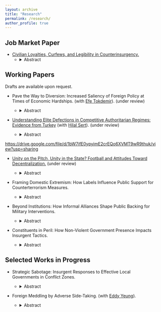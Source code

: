 ```yaml
---
layout: archive
title: "Research"
permalink: /research/
author_profile: true
---
```


## Job Market Paper

- [Civilian Loyalties, Curfews, and Legibility in Counterinsurgency.](https://drive.google.com/file/d/1ybsOC6TWE21-4lWT-yk7-_Lmt2tx0Cia/view?usp=sharing)
  -   <details>

        <summary>Abstract</summary>
        States often implement population control measures to combat insurgencies, but how do they decide where to impose such measures, and how do these policies reshape counterinsurgency dynamics? This study examines curfews—ostensibly nonviolent yet indiscriminate restrictions on civilian movement—as a tool to enhance state legibility and information flows. While curfews improve government oversight, they also disrupt civilian life, creating a tradeoff between security and public backlash. Using Turkey’s counterinsurgency campaign against the Kurdish insurgency as a case study, I find that curfews trigger civilian displacement, which mitigates the state’s information problem by altering the demographic composition of conflict zones. This facilitates intensified military operations in depopulated urban areas. Additionally, I show that curfew deployment is shaped by civilian loyalties: the government imposes more curfews in insurgent-dominated districts and fewer in competitive and government-dominated districts. These findings contribute to broader debates on state control, legibility, and the strategic use of repression in counterinsurgency campaigns.


## Working Papers

Drafts are available upon request.

- Pave the Way to Diversion: Increased Saliency of Foreign Policy at Times of Economic Hardships. (with [Efe Tokdemir](https://www.efetokdemir.com/)). (under review)
  -   <details>

        <summary>Abstract</summary>
        Most research on the diversionary use of force focuses on timing of conflict initiation and target selection, often treating the public as passive observers of the process. This research note challenges this assumption by examining how leaders try to configure most-needed public attention before resorting to use of force for diversionary purposes. We contend that economic downturns that trigger leaders' diversionary attempts  require them first to boost salience of foreign policy issues in the eyes of the public. We measure foreign policy salience in U.S. presidential speeches from 1945 to 2019 using a large language model (LLM), and examine its mediating role between economic conditions and aggression in international politics. Moreover, rather than using quarterly or yearly data, we utilize monthly-level data for economic indicators as well as political outcomes to acquire a finer-grained view of causal story. The results are in line with our theoretical expectation, while not supporting existing accounts of diversionary theory: we do not find a direct effect of inflation on use of force abroad; whereas, inflation is positively associated with increased levels of foreign policy salience in presidential speeches, which in turn increases the likelihood of use of force. Our findings suggest that leaders first elevate foreign policy issues rhetorically before resorting to force; and hence, it can be a signal for upcoming aggression abroad. These findings highlight the importance of public priming in the diversionary use of force, and offer a new perspective on the role of presidential rhetoric.

- [Understanding Elite Defections in Competitive Authoritarian Regimes: Evidence from Turkey](https://drive.google.com/file/d/1BwwpH8HmoM7ruhL54p98zYEJeXVUER0u/view?usp=sharing) (with [Hilal Sert](https://serthilal.github.io/)). (under review)
  -   <details>

        <summary>Abstract</summary>
        What role can voters play in reversing democratic backsliding? We examine an overlooked channel: credible signals of voter discontent can drive defections from ruling party elites. When voters punish undemocratic behavior, ruling elites may interpret these signals as dissatisfaction and defect to challenge the regime. Using survival analysis with an original dataset on ruling party candidates in Turkey’s legislative elections, we find that backlash against the ruling party, especially after attempts to overturn the 2019 Istanbul mayoral election, increased elite defections. Notably, elites with minimal ties to the party’s structure or those with significant public popularity—such as former ministers—were more likely to leave, leveraging their reputations to align with opposition ranks. Our findings suggest that voter signals can weaken ruling parties internally, creating opportunities for opposition to challenge authoritarian tendencies. This highlights the importance of medium-stakes elections as platforms for voters to signal discontent and influence regime dynamics.

https://drive.google.com/file/d/1bW7ifE0ypyimE2crEQo6XVMT9wR9thuk/view?usp=sharing

- [Unity on the Pitch, Unity in the State? Football and Attitudes Toward Decentralization.](https://drive.google.com/file/d/1bW7ifE0ypyimE2crEQo6XVMT9wR9thuk/view?usp=sharing) (under review)
  -   <details>

        <summary>Abstract</summary>
        How do major national rituals such as international football matches affect political attitudes on territorial organization? This paper investigates whether exposure to Spanish national team matches influences individual preferences over decentralization and national identification. Leveraging the timing of football matches and a rich panel dataset of political attitudes in Spain, I employ a quasi-experimental design that relies on the as-if random timing of matches relative to the survey fieldwork. I find that exposure to a national match significantly increases identification with Spanish identity and reduces support for greater regional autonomy. The findings contribute to our understanding of how seemingly irrelevant events shape attitudes toward national unity and political structure.


- Framing Domestic Extremism: How Labels Influence Public Support for Counterterrorism Measures.
  -   <details>

        <summary>Abstract</summary>
        How does the labeling of violent domestic groups influence public support for counterterrorism policies? This study examines the effects of labeling, specifically using the terms ``terrorist'' or ``extremist,'' on Americans’ willingness to endorse counterterrorism measures against ideologically motivated domestic violent actors. Using a pre-registered survey experiment conducted in the United States, I find that labeling does not consistently increase support for counterterrorism responses, such as dedicating resources, enhancing surveillance, or conducting counterterrorism operations. Instead, public support is strongly shaped by partisan identity and the ideological orientation of the violent group. Further analysis reveals that these partisan divides are driven by psychological mechanisms, including perceived credibility of the attack, personal risk, and justification of the violence. These findings suggest that elite and media framing has limited influence in the absence of deeper shifts in partisan threat perception, emphasizing the role of affective polarization in shaping responses to domestic extremism.

- Beyond Institutions: How Informal Alliances Shape Public Backing for Military Interventions.
  -   <details>

        <summary>Abstract</summary>
        How does collaboration with allies shape public support for overseas counterinsurgency operations? While much existing research emphasizes formal institutions like the UN or NATO, this study examines ad hoc partnerships with local, regional, and Western actors. Using a preregistered U.S. survey experiment, I find that collaboration significantly increases support for troop deployments compared to unilateral action. However, it does not shift beliefs about threat, necessity, cost, or likely success. Instead, collaboration appears to function symbolically, resonating most with individuals predisposed toward internationalism, supportive of NATO, or aligned with the Democratic Party. These findings challenge informational accounts of multilateralism and highlight the legitimating role of symbolic cues in shaping public opinion. The study broadens our understanding of how governments can use even informal coalitions to secure domestic backing for military interventions.

- Constituents in Peril: How Non-Violent Government Presence Impacts Insurgent Tactics.
  -   <details>

        <summary>Abstract</summary>
        Insurgents may risk their constituents' lives and protect themselves by conducting civilian-endangering attacks. Existing scholarship emphasizes the costs of civilian victimization on the responsible warring party. Extending this line of research, I ask under what conditions insurgent groups accept these costs, risking their own constituents' lives. In this research note, I argue that insurgents produce more civilian-endangering attacks when their constituents are more likely to support the insurgency because of a lack of political channels. I test this theory using micro-level event data on construction and violence in Iraq from 2004 to 2009. I show that the increase in non-violent government presence, such as mayoral offices or government centers, changes the composition of insurgent tactics, leading them to engage in civilian-endangering attacks less within regions densely populated by their constituents. The findings offer a new framework to understand insurgent violence against civilians, emphasizing the need for alternative non-violent channels to reduce civilian victimization.


## Selected Works in Progress

- Strategic Sabotage: Insurgent Responses to Effective Local Governments in Conflict Zones.
  -   <details>

        <summary>Abstract</summary>
        Conventional wisdom on counterinsurgency campaigns emphasizes the importance of winning the hearts and minds of the population through the provision of public goods. Yet existing studies, which often focus on development aid, present mixed evidence regarding whether such strategies reduce violence. I argue that insurgents strategically sabotage effective local governments when municipal control shifts to parties with greater capacity for service provision. Anticipating potential loyalty shifts, insurgents escalate violence to disrupt service delivery and provoke enemy-centric counterinsurgency responses that sideline public goods provision. To test this argument, I exploit close-election outcomes from Turkey’s 1994 municipal elections, in the context of the long-running conflict between the Turkish state and the PKK. The results show that PKK violence against security forces increased in districts where the Refah Party--a party with strong grassroots networks and extensive service provision--narrowly won control. Moreover, these districts subsequently saw higher insurgent recruitment and worse schooling outcomes, consistent with the idea that conflict expands the pool of vulnerable youth. Together, these findings demonstrate how insurgents calibrate violence to undercut the political dividends of effective local governance, contributing to broader debates on whether public goods provision pacifies or provokes violence in civil conflict settings.

- Foreign Meddling by Adverse Side-Taking. (with [Eddy Yeung](https://eddy-yeung.github.io/)).
  -   <details>

        <summary>Abstract</summary>
        Foreign electoral intervention is an increasingly popular tool for authoritarian superpowers to influence politics in the international system. This paper conceptualizes a strategy of foreign meddling: adverse side-taking. We argue that foreign rivals can tip the balance of electoral support in favor of their preferred candidate by overtly endorsing another candidate. This strategy can be effective because rivals' endorsement can signal to domestic voters that the endorsed candidate, if elected, will likely make inappropriate foreign policy decisions for their country. To offer a first-cut empirical test of our argument, we administered a pilot survey experiment to American citizens and found that---consistent with the core prediction of our theory---candidates endorsed by US rivals suffered significant electoral backlash. Building on our pilot study, we design and preregister a complementary pair of candidate-choice and vignette-based experiments to unpack the impact, mechanism, and scope of adverse side-taking.    

